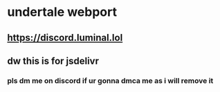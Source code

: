 # undertale webport

## https://discord.luminal.lol

## dw this is for jsdelivr
### pls dm me on discord if ur gonna dmca me as i will remove it
